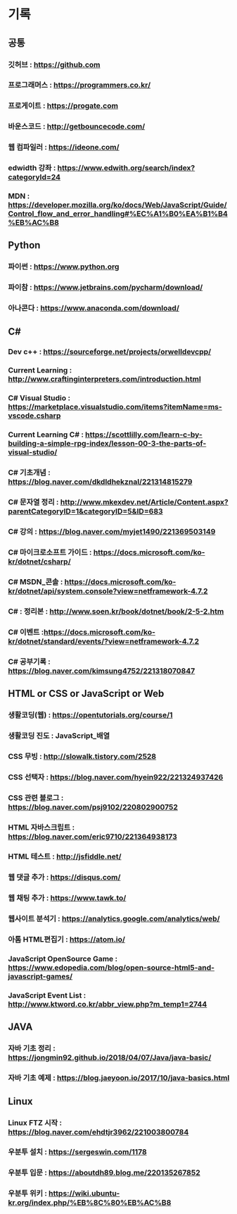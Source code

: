 # 기록
## 공통
### 깃허브 : https://github.com 
### 프로그래머스 : https://programmers.co.kr/
### 프로게이트 : https://progate.com
### 바운스코드 : http://getbouncecode.com/
### 웹 컴파일러 : https://ideone.com/
### edwidth 강좌 : https://www.edwith.org/search/index?categoryId=24
### MDN : https://developer.mozilla.org/ko/docs/Web/JavaScript/Guide/Control_flow_and_error_handling#%EC%A1%B0%EA%B1%B4%EB%AC%B8

## Python
### 파이썬 : https://www.python.org
### 파이참 : https://www.jetbrains.com/pycharm/download/
### 아나콘다 : https://www.anaconda.com/download/

## C#
### Dev c++ : https://sourceforge.net/projects/orwelldevcpp/
### Current Learning : http://www.craftinginterpreters.com/introduction.html
### C# Visual Studio : https://marketplace.visualstudio.com/items?itemName=ms-vscode.csharp
### Current Learning C# : https://scottlilly.com/learn-c-by-building-a-simple-rpg-index/lesson-00-3-the-parts-of-visual-studio/
### C# 기초개념 : https://blog.naver.com/dkdldhekznal/221314815279
### C# 문자열 정리 : http://www.mkexdev.net/Article/Content.aspx?parentCategoryID=1&categoryID=5&ID=683
### C# 강의 : https://blog.naver.com/myjet1490/221369503149
### C# 마이크로소프트 가이드 : https://docs.microsoft.com/ko-kr/dotnet/csharp/
### C# MSDN_콘솔 : https://docs.microsoft.com/ko-kr/dotnet/api/system.console?view=netframework-4.7.2
### C# : 정리본 : http://www.soen.kr/book/dotnet/book/2-5-2.htm
### C# 이벤트 :https://docs.microsoft.com/ko-kr/dotnet/standard/events/?view=netframework-4.7.2
### C# 공부기록 : https://blog.naver.com/kimsung4752/221318070847

## HTML or CSS or JavaScript or Web
### 생활코딩(웹) : https://opentutorials.org/course/1
### 생활코딩 진도 : JavaScript_배열
### CSS 무빙 : http://slowalk.tistory.com/2528
### CSS 선택자 : https://blog.naver.com/hyein922/221324937426
### CSS 관련 블로그 : https://blog.naver.com/psj9102/220802900752
### HTML 자바스크립트  : https://blog.naver.com/eric9710/221364938173
### HTML 테스트 : http://jsfiddle.net/
### 웹 댓글 추가 : https://disqus.com/
### 웹 채팅 추가 : https://www.tawk.to/
### 웹사이트 분석기 : https://analytics.google.com/analytics/web/
### 아톰 HTML편집기 : https://atom.io/
### JavaScript OpenSource Game : https://www.edopedia.com/blog/open-source-html5-and-javascript-games/
### JavaScript Event List : http://www.ktword.co.kr/abbr_view.php?m_temp1=2744

## JAVA
### 자바 기초 정리 : https://jongmin92.github.io/2018/04/07/Java/java-basic/
### 자바 기초 예제 : https://blog.jaeyoon.io/2017/10/java-basics.html

## Linux
### Linux FTZ 시작 : https://blog.naver.com/ehdtjr3962/221003800784
### 우분투 설치 : https://sergeswin.com/1178
### 우분투 입문 : https://aboutdh89.blog.me/220135267852
### 우분투 위키 : https://wiki.ubuntu-kr.org/index.php/%EB%8C%80%EB%AC%B8

